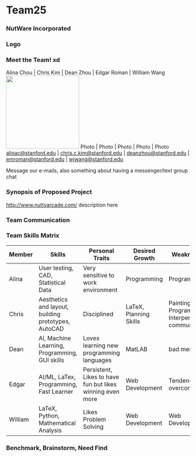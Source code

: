 # Team25

### NutWare Incorporated
### Logo
### Meet the Team! xd
Alina Chou | Chris Kim | Dean Zhou | Edgar Roman | William Wang
<img src="./assets/images/icon.png" width="200">
Photo | Photo | Photo | Photo | Photo
alinac@stanford.edu | chris.c.kim@stanford.edu | deanzhou@stanford.edu | emroman@stanford.edu | wjwang@stanford.edu

Message our e-mails, also something about having a messenger/text group chat

### Synopsis of Proposed Project
http://www.nuttyarcade.com/
description here
### Team Communication

### Team Skills Matrix
Member | Skills | Personal Traits | Desired Growth | Weaknesses
--- | --- | --- | --- | ---
Alina | User testing, CAD, Statistical Data | Very sensitive to work environment | Programming | Programming
Chris | Aesthetics and layout, building prototypes, AutoCAD | Disciplined | LaTeX, Planning Skills | Painting, Programming, Interpersonal communication
Dean | AI, Machine Learning, Programming, GUI skills | Loves learning new programming languages | MatLAB | bad memory
Edgar | AI/ML, LaTex, Programming, Fast Learner | Persistent, Likes to have fun but likes winning even more | Web Development | Tendency to overcommit
William | LaTeX, Python, Mathematical Analysis | Likes Problem Solving | Web Development | Web Development


### Benchmark, Brainstorm, Need Find

